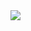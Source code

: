 <img src="[ze_deliveryBD.png](https://github.com/LaraEduarda007/Banco_de_Dados/blob/main/ze-delivery/ze_deliveryBD.png)https://github.com/LaraEduarda007/Banco_de_Dados/blob/main/ze-delivery/ze_deliveryBD.png"/>

